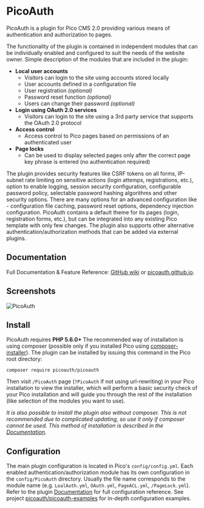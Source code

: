 PicoAuth
====
PicoAuth is a plugin for Pico CMS 2.0 providing various means of authentication and authorization to pages.

The functionality of the plugin is contained in independent modules that can be individually enabled and configured to suit the needs of the website owner. Simple description  of the modules that are included in the plugin:

* **Local user accounts**
  * Visitors can login to the site using accounts stored locally
  * User accounts defined in a configuration file
  * User registration *(optional)*
  * Password reset function *(optional)*
  * Users can change their password *(optional)*
* **Login using OAuth 2.0 services**
  * Visitors can login to the site using a 3rd party service that supports the OAuth 2.0 protocol
* **Access control**
  * Access control to Pico pages based on permissions of an authenticated user
* **Page locks**
  * Can be used to display selected pages only after the correct page key phrase is entered (no authentication required)

The plugin provides security features like CSRF tokens on all forms, IP-subnet rate limiting on sensitive actions (login attemps, registrations, etc.), option to enable logging, session security configuration, configurable password policy, selectable password hashing algorithms and other security options. There are many options for an advanced configuration like - configuration file caching, password reset options, dependency injection configuration. PicoAuth contains a default theme for its pages (login, registration forms, etc.), but can be integrated into any existing Pico template with only few changes. The plugin also supports other alternative authentication/authorization methods that can be added via external plugins.

## Documentation
Full Documentation & Feature Reference: [GitHub wiki](https://github.com/picoauth/picoauth/wiki) or [picoauth.github.io](https://picoauth.github.io/).

Screenshots
-----------
![PicoAuth](https://i.imgur.com/FMXWCZd.png)

Install
-------
PicoAuth requires **PHP 5.6.0+** The recommended way of installation is using composer (possible only if you installed Pico using [composer-installer](https://github.com/picocms/composer-installer)).
The plugin can be installed by issuing this command in the Pico root directory:

```
composer require picoauth/picoauth
```

Then visit `/PicoAuth` page (`?PicoAuth` if not using url-rewriting) in your Pico installation to view the installer, which will perform a basic security check of your Pico installation and will guide you through the rest of the installation (like selection of the modules you want to use).

*It is also possible to install the plugin also without composer. This is not recommended due to complicated updating, so use it only if composer cannot be used. This method of installation is described in the [Documentation](#Documentation).*

Configuration
-------------
The main plugin configuration is located in Pico's `config/config.yml`. Each enabled authentication/authorization module has its own configuration in the `config/PicoAuth` directory. Usually the file name corresponds to the module name (e.g. `LoalAuth.yml`, `OAuth.yml`, `PageACL.yml`, `/PageLock.yml`). Refer to the plugin [Documentation](#Documentation) for full configuration reference. See project [picoauth/picoauth-examples](https://github.com/picoauth/picoauth-examples) for in-depth configuration examples.
